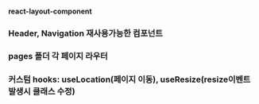 #### react-layout-component

### Header, Navigation 재사용가능한 컴포넌트
### pages 폴더 각 페이지 라우터
### 커스텀 hooks: useLocation(페이지 이동), useResize(resize이벤트 발생시 클래스 수정)
